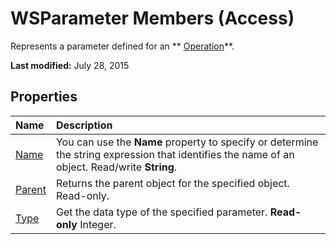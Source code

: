 
# WSParameter Members (Access)
Represents a parameter defined for an  ** [Operation](77ca8bb2-b70b-6b4e-7f2a-195759d3668b.md)**.

 **Last modified:** July 28, 2015


## Properties



|**Name**|**Description**|
|:-----|:-----|
| [Name](437dd29f-9f63-2d68-d974-03ae6f1df001.md)|You can use the  **Name** property to specify or determine the string expression that identifies the name of an object. Read/write **String**.|
| [Parent](cca02c62-a749-3eb3-3e24-6812be24892a.md)|Returns the parent object for the specified object. Read-only.|
| [Type](c3ab559c-f364-63c4-df45-d48dfe569f08.md)|Get the data type of the specified parameter.  **Read-only** Integer.|
